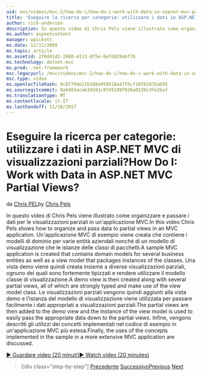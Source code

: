 ```yaml
---
uid: mvc/videos/mvc-2/how-do-i/how-do-i-work-with-data-in-aspnet-mvc-partial-views
title: 'Eseguire la ricerca per categorie: utilizzare i dati in ASP.NET MVC di visualizzazioni parziali? | Microsoft Docs'
author: rick-anderson
description: In questo video di Chris Pels viene illustrato come organizzare e passare i dati per le visualizzazioni parziali in un'applicazione MVC. Un'applicazione MVC di esempio viene creata che contiene il dominio...
ms.author: aspnetcontent
manager: wpickett
ms.date: 12/11/2009
ms.topic: article
ms.assetid: 2f0d41d2-2860-4113-8f5e-0efdd29abf7b
ms.technology: dotnet-mvc
ms.prod: .net-framework
msc.legacyurl: /mvc/videos/mvc-2/how-do-i/how-do-i-work-with-data-in-aspnet-mvc-partial-views
msc.type: video
ms.openlocfilehash: 8c8f79de21b188e958518a47f6cf18f8207ba695
ms.sourcegitcommit: 9a9483aceb34591c97451997036a9120c3fe2baf
ms.translationtype: MT
ms.contentlocale: it-IT
ms.lasthandoff: 11/10/2017
---
```

<a name="how-do-i-work-with-data-in-aspnet-mvc-partial-views"></a><span data-ttu-id="a0e1c-105">Eseguire la ricerca per categorie: utilizzare i dati in ASP.NET MVC di visualizzazioni parziali?</span><span class="sxs-lookup"><span data-stu-id="a0e1c-105">How Do I: Work with Data in ASP.NET MVC Partial Views?</span></span>
====================
<span data-ttu-id="a0e1c-106">da [Chris PEL](https://twitter.com/chrispels)</span><span class="sxs-lookup"><span data-stu-id="a0e1c-106">by [Chris Pels](https://twitter.com/chrispels)</span></span>

<span data-ttu-id="a0e1c-107">In questo video di Chris Pels viene illustrato come organizzare e passare i dati per le visualizzazioni parziali in un'applicazione MVC.</span><span class="sxs-lookup"><span data-stu-id="a0e1c-107">In this video Chris Pels shows how to organize and pass data to partial views in an MVC application.</span></span> <span data-ttu-id="a0e1c-108">Un'applicazione MVC di esempio viene creata che contiene i modelli di dominio per varie entità aziendali nonché di un modello di visualizzazione che le istanze delle classi di pacchetti.</span><span class="sxs-lookup"><span data-stu-id="a0e1c-108">A sample MVC application is created that contains domain models for several business entities as well as a view model that packages instances of the classes.</span></span> <span data-ttu-id="a0e1c-109">Una vista demo viene quindi creata insieme a diverse visualizzazioni parziali, ognuno dei quali sono fortemente tipizzati e rendere utilizzare il modello classe di visualizzazione.</span><span class="sxs-lookup"><span data-stu-id="a0e1c-109">A demo view is then created along with several partial views, all of which are strongly typed and make use of the view model class.</span></span> <span data-ttu-id="a0e1c-110">Le visualizzazioni parziali vengono quindi aggiunti alla vista demo e l'istanza del modello di visualizzazione viene utilizzata per passare facilmente i dati appropriati a visualizzazioni parziali.</span><span class="sxs-lookup"><span data-stu-id="a0e1c-110">The partial views are then added to the demo view and the instance of the view model is used to easily pass the appropriate data down to the partial views.</span></span> <span data-ttu-id="a0e1c-111">Infine, vengono descritti gli utilizzi dei concetti implementati nel codice di esempio in un'applicazione MVC più estesa.</span><span class="sxs-lookup"><span data-stu-id="a0e1c-111">Finally, the uses of the concepts implemented in the sample in a more extensive MVC application are discussed.</span></span>

[<span data-ttu-id="a0e1c-112">&#9654; Guardare video (20 minuti)</span><span class="sxs-lookup"><span data-stu-id="a0e1c-112">&#9654; Watch video (20 minutes)</span></span>](https://channel9.msdn.com/Blogs/ASP-NET-Site-Videos/how-do-i-work-with-data-in-aspnet-mvc-partial-views)

>[!div class="step-by-step"]
<span data-ttu-id="a0e1c-113">[Precedente](how-do-i-return-json-formatted-data-for-an-ajax-call-in-an-aspnet-mvc-web-application.md)
[Successivo](how-do-i-implement-view-models-to-manage-data-for-aspnet-mvc-views.md)</span><span class="sxs-lookup"><span data-stu-id="a0e1c-113">[Previous](how-do-i-return-json-formatted-data-for-an-ajax-call-in-an-aspnet-mvc-web-application.md)
[Next](how-do-i-implement-view-models-to-manage-data-for-aspnet-mvc-views.md)</span></span>
